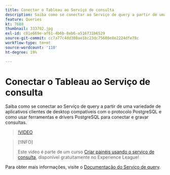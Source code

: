```yaml
---
title: Conectar o Tableau ao Serviço de consulta
description: Saiba como se conectar ao Serviço de query a partir de uma variedade de aplicativos clientes de desktop compatíveis com o protocolo PostgreSQL e como usar ferramentas e drivers PostgreSQL para conectar e gravar consultas.
feature: Queries
kt: 7688
thumbnail: 333702.jpg
exl-id: c81e669e-af61-4b6b-8eb6-a516731b6529
source-git-commit: cc7a77c4dd380ae1bc23dc75608e8e2224dfe78c
workflow-type: tm+mt
source-wordcount: '110'
ht-degree: 19%

---
```


# Conectar o Tableau ao Serviço de consulta

Saiba como se conectar ao Serviço de query a partir de uma variedade de aplicativos clientes de desktop compatíveis com o protocolo PostgreSQL e como usar ferramentas e drivers PostgreSQL para conectar e gravar consultas.

>[!VIDEO](https://video.tv.adobe.com/v/333702?quality=12&learn=on)

>[!INFO]
>
> Este vídeo é parte de um curso [Criar painéis usando o serviço de consulta](https://experienceleague.adobe.com/?recommended=ExperiencePlatform-D-1-2021.1.qsvc.dash), disponível gratuitamente no Experience League!

Para obter mais informações, visite o [Documentação do Serviço de query](https://experienceleague.adobe.com/docs/experience-platform/query/home.html?lang=pt-BR).
